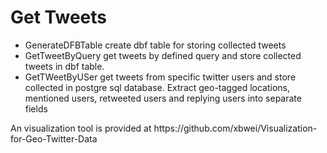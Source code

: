 <h1>Get Tweets</h1>

<ul>
<li>GenerateDFBTable create dbf table for storing collected tweets</li>
<li>GetTweetByQuery get tweets by defined query and store collected tweets in dbf table.</li>
<li>GetTWeetByUSer get tweets from specific twitter users and store collected in  postgre sql database. Extract geo-tagged locations, mentioned users, retweeted users and replying users into separate fields</li>
</ul>
An visualization tool is provided at https://github.com/xbwei/Visualization-for-Geo-Twitter-Data

